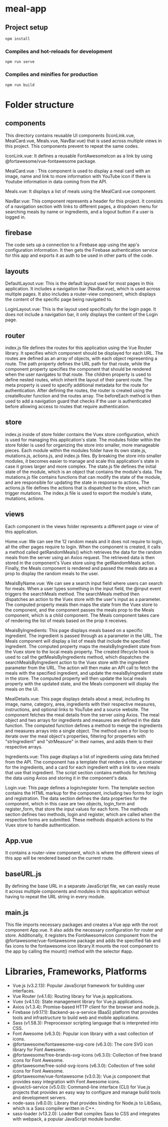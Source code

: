 # meal-app

## Project setup

```
npm install
```

### Compiles and hot-reloads for development

```
npm run serve
```

### Compiles and minifies for production

```
npm run build
```

# Folder structure

## components

This directory contains reusable UI components (IconLink.vue, MealCard.vue, Meals.vue, NavBar.vue) that is used across multiple views in this project. This components prevent to repeat the same codes.

IconLink.vue: It defines a reusable FontAwesomeIcon as a link by using @fortawesome/vue-fontawesome package.

MealCard.vue : This component is used to display a meal card with an image, name and link to more information with YouTube icon if there is Youtube information in data coming from the API.

Meals.vue: It displays a list of meals using the MealCard.vue component.

NavBar.vue: This component represents a header for this project. It consists of a navigation section with links to different pages, a dropdown menu for searching meals by name or ingredients, and a logout button if a user is logged in.

## firebase

The code sets up a connection to a Firebase app using the app's configuration information. It then gets the Firebase authentication service for this app and exports it as auth to be used in other parts of the code.

## layouts

DefaultLayout.vue: This is the default layout used for most pages in this application. It includes a navigation bar (NavBar.vue), which is used across multiple pages. It also includes a router-view component, which displays the content of the specific page being navigated to.

LoginLayout.vue: This is the layout used specifically for the login page. It does not include a navigation bar, it only displays the content of the Login page.

## router

index.js file defines the routes for this application using the Vue Router library. It specifies which component should be displayed for each URL. The routes are defined as an array of objects, with each object representing a route. The path property defines the URL path for that route, while the component property specifies the component that should be rendered when the user navigates to that route.
The children property is used to define nested routes, which inherit the layout of their parent route.
The meta property is used to specify additional metadata for the route for authentication.
After defining the routes, the router is created using the createRouter function and the routes array. The beforeEach method is then used to add a navigation guard that checks if the user is authenticated before allowing access to routes that require authentication.

## store

index.js inside of store folder contains the Vuex store configuration, which is used for managing this application's state.
The modules folder within the store folder is used for organizing the store into smaller, more manageable pieces. Each module within the modules folder have its own state.js, mutations.js, actions.js, and index.js files. By breaking the store into smaller modules, it becomes easier to manage and scale this application's state in case it grows larger and more complex.
The state.js file defines the initial state of the module, which is an object that contains the module's data. The mutations.js file contains functions that can modify the state of the module, and are responsible for updating the state in response to actions. The actions.js file defines the actions that is dispatched to the store, which can trigger mutations. The index.js file is used to export the module's state, mutations, actions.

## views

Each component in the views folder represents a different page or view of this application.

Home.vue: We can see the 12 random meals and it does not require to login, all the other pages require to login. When the component is created, it calls a method called getRandomMeals() which retrieves the data for the random meals from the server using an Axios request. The retrieved data is then stored in the component's Vuex store using the getRandomMeals action. Finally, the Meals component is rendered and passed the meals data as a prop to display the random meals to the user.

MealsByName.vue: We can see a search input field where users can search for meals. When a user types something in the input field, the @input event triggers the searchMeals method. The searchMeals method then dispatches an action to the Vuex store with the user's input as a parameter.
The computed property meals then maps the state from the Vuex store to the component, and the component passes the meals prop to the Meals component, which is a child component. The Meals component takes care of rendering the list of meals based on the prop it receives.

MealsByIngredients: This page displays meals based on a specific ingredient. The ingredient is passed through as a parameter in the URL. The Meals component will display a list of meals that include the specified ingredient. The computed property maps the mealsByIngredient state from the Vuex store to the local meals property.
The created lifecycle hook is used to call the getMealsByIngredients method, which dispatches the searchMealsByIngredient action to the Vuex store with the ingredient parameter from the URL. The action will then make an API call to fetch the meals with the specified ingredient, and update the mealsByIngredient state in the store. The computed property will then update the local meals property with the updated state, and the Meals component will display the meals on the UI.

MealDetails.vue: This page displays details about a meal, including its image, name, category, area, ingredients with their respective measures, instructions, and optional links to YouTube and a source website. The component fetches the meal details from the server using Axios. The meal object and two arrays for ingredients and measures are defined in the data function. The computed function defines a method to merge the ingredients and measures arrays into a single object. The method uses a for loop to iterate over the meal object's properties, filtering for properties with "strIngredient" and "strMeasure" in their names, and adds them to their respective arrays.

Ingredients.vue: This page displays a list of ingredients using data fetched from the API. The component has a template that renders a title, a container for the ingredients, and a card for each ingredient with a link to view meals that use that ingredient. The script section contains methods for fetching the data using Axios and storing it in the component's data.

Login.vue: This page defines a login/register form. The template section contains the HTML markup for the component, including two forms for login and registration. The data section defines the data properties for the component, which in this case are two objects, login_form and register_form, that store the input values for each form. The methods section defines two methods, login and register, which are called when the respective forms are submitted. These methods dispatch actions to the Vuex store to handle authentication.

## App.vue

It contains a router-view component, which is where the different views of this app will be rendered based on the current route.

## baseURL.js

By defining the base URL in a separate JavaScript file, we can easily reuse it across multiple components and modules in this application without having to repeat the URL string in every module.

## main.js

This file imports necessary packages and creates a Vue app with the root component App.vue. It also adds the necessary configuration for router and store. Additionally, it registers the FontAwesomeIcon component from the @fortawesome/vue-fontawesome package and adds the specified fab and fas icons to the fontawesome icon library.It mounts the root component to the app by calling the mount() method with the selector #app.

# Libraries, Frameworks, Platforms

- Vue.js (v3.2.13): Popular JavaScript framework for building user interfaces.
- Vue Router (v4.1.6): Routing library for Vue.js applications.
- Vuex (v4.1.0): State management library for Vue.js applications.
- Axios (v1.3.4): Promise-based HTTP client for the browser and node.js.
- Firebase (v9.17.1): Backend-as-a-service (BaaS) platform that provides tools and infrastructure to build web and mobile applications.
- Sass (v1.58.3): Preprocessor scripting language that is interpreted into CSS.
- Font Awesome (v6.3.0): Popular icon library with a vast collection of icons.
- @fortawesome/fontawesome-svg-core (v6.3.0): The core SVG icon library for Font Awesome.
- @fortawesome/free-brands-svg-icons (v6.3.0): Collection of free brand icons for Font Awesome.
- @fortawesome/free-solid-svg-icons (v6.3.0): Collection of free solid icons for Font Awesome.
- @fortawesome/vue-fontawesome (v3.0.3): Vue.js component that provides easy integration with Font Awesome icons.
- @vue/cli-service (v5.0.0): Command-line interface (CLI) for Vue.js projects that provides an easy way to configure and manage build tools and development servers.
- node-sass (v8.0.0): Library that provides binding for Node.js to LibSass, which is a Sass compiler written in C++.
- sass-loader (v13.2.0): Loader that compiles Sass to CSS and integrates with webpack, a popular JavaScript module bundler.
